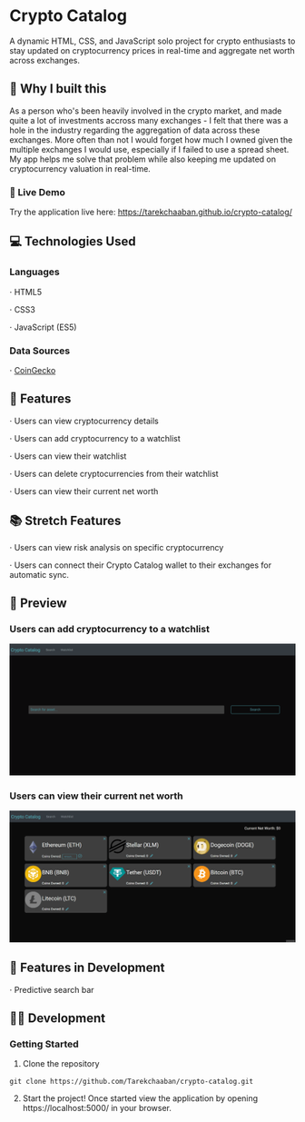 # Crypto Catalog


A dynamic HTML, CSS, and JavaScript solo project for crypto enthusiasts to stay updated on cryptocurrency prices in real-time and aggregate net worth across exchanges.

## :thinking: Why I built this

As a person who's been heavily involved in the crypto market, and made quite a lot of investments accross many exchanges - I felt that there was a hole in the industry regarding the aggregation of data across these exchanges. More often than not I would forget how much I owned given the multiple exchanges I would use, especially if I failed to use a spread sheet. My app helps me solve that problem while also keeping me updated on cryptocurrency valuation in real-time.

### 🔗 Live Demo

Try the application live here: https://tarekchaaban.github.io/crypto-catalog/

## 💻 Technologies Used

### Languages
⋅ HTML5

⋅ CSS3

⋅ JavaScript (ES5)

### Data Sources
⋅ [CoinGecko](https://www.coingecko.com/ "CoinGecko's Homepage")

## :open_book: Features
⋅ Users can view cryptocurrency details

⋅ Users can add cryptocurrency to a watchlist

⋅ Users can view their watchlist

⋅ Users can delete cryptocurrencies from their watchlist

⋅ Users can view their current net worth

## :books: Stretch Features
⋅ Users can view risk analysis on specific cryptocurrency

⋅ Users can connect their Crypto Catalog wallet to their exchanges for automatic sync.

## :eyes: Preview

### Users can add cryptocurrency to a watchlist
![Add Watchlist](/search-for-crypto.gif "Search for Cryptocurrency")

### Users can view their current net worth
![View Net Worth](/net-worth.gif "Aggregate net worth")

## :notebook: Features in Development
⋅ Predictive search bar

## :man_technologist: Development

### Getting Started

1. Clone the repository

```
git clone https://github.com/Tarekchaaban/crypto-catalog.git
```

2. Start the project! Once started view the application by opening https://localhost:5000/ in your browser.

